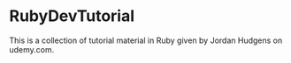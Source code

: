 # RubyDevTutorial
This is a collection of tutorial material in Ruby given by Jordan Hudgens on udemy.com.
